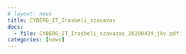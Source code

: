 ```yaml
---
# layout: news
title: CYBERG_IT_Irasbeli_szavazas
docs:
  - file: CYBERG_IT_Irasbeli_szavazas_20200424_jkv.pdf
categories: [news]
---
```

